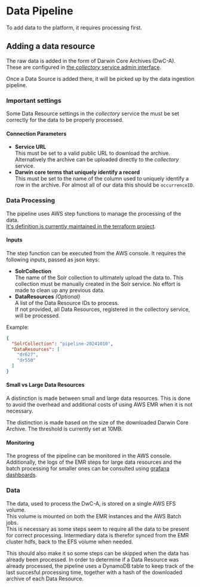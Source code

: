 # Data Pipeline
To add data to the platform, it requires processing first.

## Adding a data resource
The raw data is added in the form of Darwin Core Archives (DwC-A).  
These are configured in [the _collectory_ service admin interface](https://collections.biodiversiteitsportaal.dev.svdev.be/admin).

Once a Data Source is added there, it will be picked up by the data ingestion pipeline.

### Important settings
Some Data Resource settings in the _collectory_ service the must be set correctly for the data to be properly processed.

#### Connection Parameters
- **Service URL**  
  This must be set to a valid public URL to download the archive.
  Alternatively the archive can be uploaded directly to the _collectory_ service.
- **Darwin core terms that uniquely identify a record**  
  This must be set to the name of the column used to uniquely identify a row in the archive.
  For almost all of our data this should be `occurrenceID`.

### Data Processing
The pipeline uses AWS step functions to manage the processing of the data.  
[It's definition is currently maintained in the terraform project](https://github.com/inbo/inbo-aws-biodiversiteitsportaal-terraform/blob/master/region/common-region/la-pipelines-deployment/step-function-rule-them-all.tf).

#### Inputs
The step function can be executed from the AWS console.
It requires the following inputs, passed as json keys:
- **SolrCollection**  
  The name of the Solr collection to ultimately upload the data to.
  This collection must be manually created in the Solr service.
  No effort is made to clean up any previous data.
- **DataResources**  _(Optional)_  
  A list of the Data Resource IDs to process.  
  If not provided, all Data Resources, registered in the collectory service, will be processed.
  
Example:
```json
{
  "SolrCollection": "pipeline-20241010",
  "DataResources": [
    "dr627",
    "dr550"
  ]
}
```
#### Small vs Large Data Resources
A distinction is made between small and large data resources.
This is done to avoid the overhead and additional costs of using AWS EMR when it is not necessary.

The distinction is made based on the size of the downloaded Darwin Core Archive.
The threshold is currently set at 10MB.

#### Monitoring
The progress of the pipeline can be monitored in the AWS console.  
Additionally, the logs of the EMR steps for large data resources and the batch processing for smaller ones can be consulted using [grafana dashboards](https://monitoring.biodiversiteitsportaal.dev.svdev.be/dashboards/).

### Data
The data, used to process the DwC-A, is stored on a single AWS EFS volume.  
This volume is mounted on both the EMR instances and the AWS Batch jobs.  
This is necessary as some steps seem to require all the data to be present for correct processing.
Intermediary data is therefor synced from the EMR cluster hdfs, back to the EFS volume when needed.

This should also make it so some steps can be skipped when the data has already been processed.
In order to determine if a Data Resource was already processed, the pipeline uses a DynamoDB table to keep track of the last succesful processing time, together with a hash of the downloaded archive of each Data Resource.
